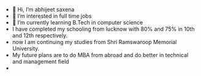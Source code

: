 - 👋 Hi, I’m abhijeet saxena
- 👀 I’m interested in full time jobs 
- 🌱 I’m currently learning B.Tech in computer science
- I have completed my schooling from lucknow with 80% and 75% in 10th and 12th respectively.
- now I am continuing my studies from Shri Ramswaroop Memorial University.
- My future plans are to do MBA from abroad and do better in technical and management field
- 

<!---
abhijeet040/abhijeet040 is a ✨ special ✨ repository because its `README.md` (this file) appears on your GitHub profile.
You can click the Preview link to take a look at your changes.
--->
